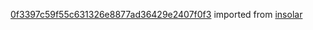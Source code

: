 [0f3397c59f55c631326e8877ad36429e2407f0f3](https://github.com/insolar/insolar/commit/0f3397c59f55c631326e8877ad36429e2407f0f3) imported from [insolar](https://github.com/insolar/insolar)
